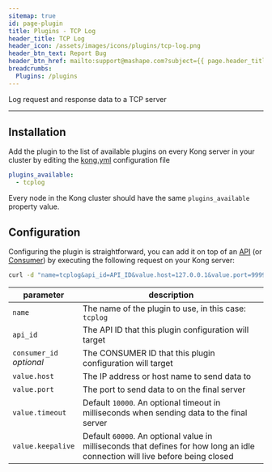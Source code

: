 ```yaml
---
sitemap: true
id: page-plugin
title: Plugins - TCP Log
header_title: TCP Log
header_icon: /assets/images/icons/plugins/tcp-log.png
header_btn_text: Report Bug
header_btn_href: mailto:support@mashape.com?subject={{ page.header_title }} Plugin Bug
breadcrumbs:
  Plugins: /plugins
---
```


Log request and response data to a TCP server

---

## Installation

<!---
Make sure every Kong server in your cluster has the required dependency by executing:

```bash
$ kong install tcplog
```
-->

Add the plugin to the list of available plugins on every Kong server in your cluster by editing the [kong.yml](/docs/{{site.data.kong_latest}}/getting-started/configuration) configuration file

```yaml
plugins_available:
  - tcplog
```

Every node in the Kong cluster should have the same `plugins_available` property value.

## Configuration

Configuring the plugin is straightforward, you can add it on top of an [API](/docs/{{site.data.kong_latest}}/api/#api-object) (or [Consumer](/docs/{{site.data.kong_latest}}/api/#consumer-object)) by executing the following request on your Kong server:

```bash
curl -d "name=tcplog&api_id=API_ID&value.host=127.0.0.1&value.port=9999&value.timeout=1000&value.keepalive=1000" http://kong:8001/plugins_configurations/
```

parameter                               | description
 ---                                    | ---
`name`                                  | The name of the plugin to use, in this case: `tcplog`
`api_id`                                | The API ID that this plugin configuration will target
`consumer_id`<br>*optional*             | The CONSUMER ID that this plugin configuration will target
`value.host`                            | The IP address or host name to send data to
`value.port`                            | The port to send data to on the final server
`value.timeout`                         | Default `10000`. An optional timeout in milliseconds when sending data to the final server
`value.keepalive`                       | Default `60000`. An optional value in milliseconds that defines for how long an idle connection will live before being closed
